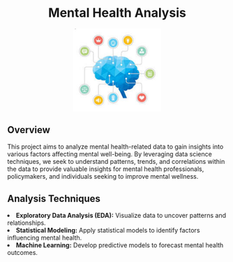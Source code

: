 <div align="center">
    <centre><h1>Mental Health Analysis</centre><br />
       </div>
 
 
       
<img src="Mental Health Analysis.jpeg" width="40%"  style="display: block; margin: 0 auto;">
 

 <h2>Overview</h2>
 
 This project aims to analyze mental health-related data to gain insights into various factors affecting mental well-being. By leveraging data science techniques, we seek to understand patterns, trends, and correlations within the data to provide valuable insights for mental health professionals, policymakers, and individuals seeking to improve mental wellness.
 
 
 
<h2>Analysis Techniques</h2>

 <li><b>Exploratory Data Analysis (EDA):</b> Visualize data to uncover patterns and relationships.</li>
 <li> <b> Statistical Modeling:</b> Apply statistical models to identify factors influencing mental health.</li>
 <li><b>Machine Learning:</b> Develop predictive models to forecast mental health outcomes.</li>

 
 
 


 
 
